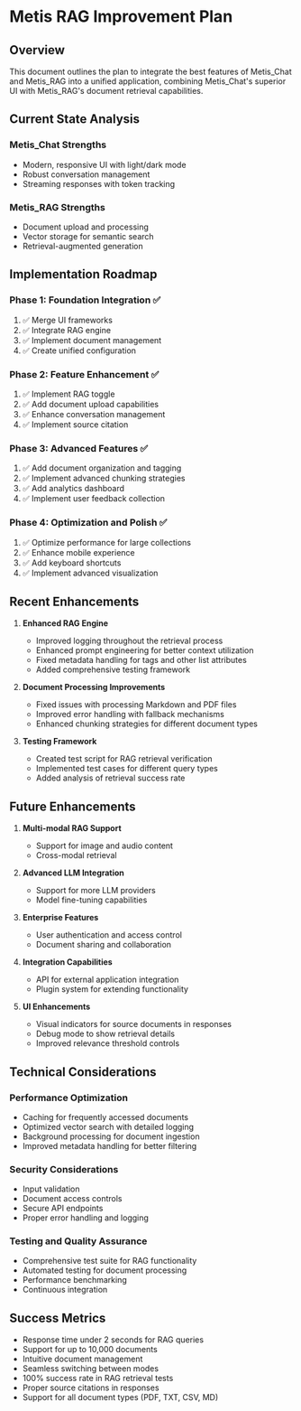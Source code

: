 # Metis RAG Improvement Plan

## Overview

This document outlines the plan to integrate the best features of Metis_Chat and Metis_RAG into a unified application, combining Metis_Chat's superior UI with Metis_RAG's document retrieval capabilities.

## Current State Analysis

### Metis_Chat Strengths
- Modern, responsive UI with light/dark mode
- Robust conversation management
- Streaming responses with token tracking

### Metis_RAG Strengths
- Document upload and processing
- Vector storage for semantic search
- Retrieval-augmented generation

## Implementation Roadmap

### Phase 1: Foundation Integration ✅
1. ✅ Merge UI frameworks
2. ✅ Integrate RAG engine
3. ✅ Implement document management
4. ✅ Create unified configuration

### Phase 2: Feature Enhancement ✅
1. ✅ Implement RAG toggle
2. ✅ Add document upload capabilities
3. ✅ Enhance conversation management
4. ✅ Implement source citation

### Phase 3: Advanced Features ✅
1. ✅ Add document organization and tagging
2. ✅ Implement advanced chunking strategies
3. ✅ Add analytics dashboard
4. ✅ Implement user feedback collection

### Phase 4: Optimization and Polish ✅
1. ✅ Optimize performance for large collections
2. ✅ Enhance mobile experience
3. ✅ Add keyboard shortcuts
4. ✅ Implement advanced visualization

## Recent Enhancements

1. **Enhanced RAG Engine**
   - Improved logging throughout the retrieval process
   - Enhanced prompt engineering for better context utilization
   - Fixed metadata handling for tags and other list attributes
   - Added comprehensive testing framework

2. **Document Processing Improvements**
   - Fixed issues with processing Markdown and PDF files
   - Improved error handling with fallback mechanisms
   - Enhanced chunking strategies for different document types

3. **Testing Framework**
   - Created test script for RAG retrieval verification
   - Implemented test cases for different query types
   - Added analysis of retrieval success rate

## Future Enhancements

1. **Multi-modal RAG Support**
   - Support for image and audio content
   - Cross-modal retrieval

2. **Advanced LLM Integration**
   - Support for more LLM providers
   - Model fine-tuning capabilities

3. **Enterprise Features**
   - User authentication and access control
   - Document sharing and collaboration

4. **Integration Capabilities**
   - API for external application integration
   - Plugin system for extending functionality

5. **UI Enhancements**
   - Visual indicators for source documents in responses
   - Debug mode to show retrieval details
   - Improved relevance threshold controls

## Technical Considerations

### Performance Optimization
- Caching for frequently accessed documents
- Optimized vector search with detailed logging
- Background processing for document ingestion
- Improved metadata handling for better filtering

### Security Considerations
- Input validation
- Document access controls
- Secure API endpoints
- Proper error handling and logging

### Testing and Quality Assurance
- Comprehensive test suite for RAG functionality
- Automated testing for document processing
- Performance benchmarking
- Continuous integration

## Success Metrics

- Response time under 2 seconds for RAG queries
- Support for up to 10,000 documents
- Intuitive document management
- Seamless switching between modes
- 100% success rate in RAG retrieval tests
- Proper source citations in responses
- Support for all document types (PDF, TXT, CSV, MD)